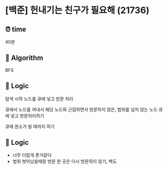 # [백준] 헌내기는 친구가 필요해  (21736)
## ⏰ time
40분

## 📌 Algorithm
BFS

## 📍 Logic
탐색 시작 노드를 큐에 넣고 방문 처리

큐에서 노드를 꺼내서 해당 노드와 근접하면서 방문하지 않은, 범위를 넘지 않는 노드 큐에 넣고 방문처리하기

큐에 원소가 빌 때까지 하기



## 📍 Logic
- 너무 더럽게 푼거같다
- 범위 벗어났을때랑 방문 한 곳은 다시 방문하지 않기, 벽도 